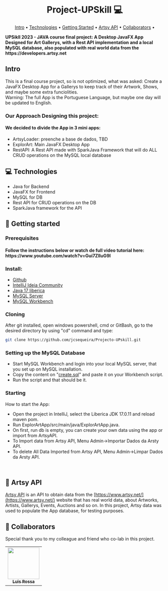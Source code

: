 <h1 align="center" style="font-weight: bold;">Project-UPSkill 💻</h1>

<p align="center">
 <a href="#intro">Intro</a> • 
 <a href="#tech">Technologies</a> • 
 <a href="#started">Getting Started</a> • 
 <a href="#artsy">Artsy API</a> •
 <a href="#colab">Collaborators</a> •
</p>

<p align="left">
    <b>UPSikll 2023 - JAVA course final project: A Desktop JavaFX App Designed for Art Gallerys, with a Rest API implementation and a local MySQL database, also populated with real world data from the https://developers.artsy.net </b>
</p>

<h2 id="intro">Intro</h2>

This is a final course project, so is not optimized, what was asked:
Create a JavaFX Desktop App for a Gallerys to keep track of their Artwork, Shows, and maybe some extra funciolities.<br>
Warning: The full App is the Portuguese Language, but maybe one day will be updated to English.
<br>
<h3>Our Approach Designing this project:</h3>
<h4>We decided to divide the App in 3 mini apps:</h4>

- ArtsyLoader: preenche a base de dados, TBD
- ExplorArt: Main JavaFX Desktop App
- RestAPI: A Rest API made with SparkJava Framework that will do ALL CRUD operations on the MySQL local database



<h2 id="technologies">💻 Technologies</h2>

- Java for Backend
- JavaFX for Frontend
- MySQL for DB
- Rest API for CRUD operations on the DB
- SparkJava framework for the API

<h2 id="started">🚀 Getting started</h2>


<h3>Prerequisites</h3>

<h4>Follow the instructions below or watch de full video tutorial here: <br> 
 https://www.youtube.com/watch?v=Gui7ZIIuG9I</h4>

<h3>Install:</h3>

- [Github](https://github.com/git-guides/install-git)
- [IntelliJ Ideia Community](https://www.jetbrains.com/idea/download/download-thanks.html?platform=windows&code=IIC)
- [Java 17 liberica](https://bell-sw.com/pages/downloads/#jdk-17-lts)
- [MySQL Server](https://dev.mysql.com/downloads/installer/)
- [MySQL Workbench](https://dev.mysql.com/downloads/workbench/)
  
  
<h3>Cloning</h3>

After git installed, open windows powershell, cmd or GitBash, go to the desired directory by using "cd" command and type:

```bash
git clone https://github.com/jcsequeira/Projecto-UPskill.git
```

<h3>Setting up the MySQL Database</h2>

- Start MySQL Workbench and login into your local MySQL server, that you set up on MySQL installation.
- Copy the content on "[create.sql](https://github.com/jcsequeira/Projecto-UPskill/blob/master/create.sql)" and paste it on your Workbench script.
- Run the script and that should be it.


<h3>Starting</h3>

How to start the App:

- Open the project in IntelliJ, select the Liberica JDK 17.0.11 and reload maven pom.
- Run ExplorArtApp/src/main/java/ExplorArtApp.java.
- On first, run db is empty, you can create your own data using the app or import from ArtsyAPI.
- To Import data from Artsy API, Menu Admin->Importar Dados da Arsty API.
- To delete All Data Imported from Artsy API, Menu Admin->Limpar Dados da Arsty API.

<br>
<h2 id="artsy">📍 Artsy API</h2>

[Artsy API](https://developers.artsy.net/v2/) is an API to obtain data from the [https://www.artsy.net/](https://www.artsy.net/) website that has real world data, about Artworks, Artists, Gallerys, Events, Auctions and so on.
In this project, Artsy data was used to populate the App database, for testing purposes.



<h2 id="colab">🤝 Collaborators</h2>

Special thank you to my colleague and friend who co-lab in this project.

<table>
  <tr>
    <td align="center">
      <a href="https://github.com/LRossa13">
        <img src="https://avatars.githubusercontent.com/u/144017970?v=4" width="100px;" /><br>
        <sub>
          <b>Luis Rossa</b>
        </sub>
      </a>
    </td>     
  </tr>
</table>
